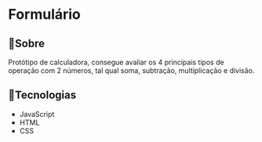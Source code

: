 <h1>Formulário</h1>

<h2>📝Sobre</h2>
<p>Protótipo de calculadora, consegue avaliar os 4 principais tipos de operação com 2 números, tal qual soma, subtração, multiplicação e divisão.</p>

<h2>🚀Tecnologias</h2>
<ul style="list-style-type: square;">
  <li> JavaScript </li>
  <li> HTML</li>
  <li> CSS </li>

